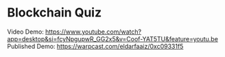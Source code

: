 # Blockchain Quiz

Video Demo: https://www.youtube.com/watch?app=desktop&si=fcyNpgupwR_GG2x5&v=Coof-YAT5TU&feature=youtu.be
Published Demo: https://warpcast.com/eldarfaaiz/0xc09331f5
